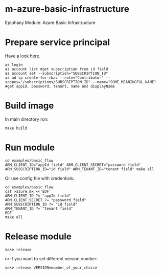 # m-azure-basic-infrastructure
Epiphany Module: Azure Basic Infrastructure

# Prepare service principal

Have a look [here](https://www.terraform.io/docs/providers/azurerm/guides/service_principal_client_secret.html).

```
az login 
az account list #get subscription from id field
az account set --subscription="SUBSCRIPTION_ID"
az ad sp create-for-rbac --role="Contributor" --scopes="/subscriptions/SUBSCRIPTION_ID" --name="SOME_MEANINGFUL_NAME" #get appID, password, tenant, name and displayName
```

# Build image

In main directory run: 
```
make build
```

# Run module

```
cd examples/basic_flow
ARM_CLIENT_ID="appId field" ARM_CLIENT_SECRET="password field" ARM_SUBSCRIPTION_ID="id field" ARM_TENANT_ID="tenant field" make all
```

Or use config file with credentials:

```
cd examples/basic_flow
cat >azure.mk <<'EOF'
ARM_CLIENT_ID ?= "appId field"
ARM_CLIENT_SECRET ?= "password field"
ARM_SUBSCRIPTION_ID ?= "id field"
ARM_TENANT_ID ?= "tenant field"
EOF
make all
```

# Release module

```
make release
```

or if you want to set different version number: 

```
make release VERSION=number_of_your_choice
```
